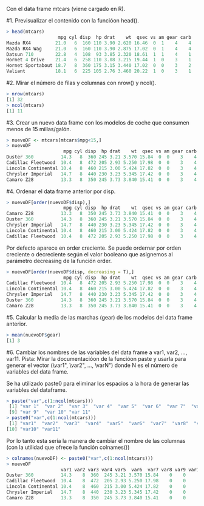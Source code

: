 Con el data frame mtcars (viene cargado en R).

#1. Previsualizar el contenido con la funcióon head().

```R
> head(mtcars)
                   mpg cyl disp  hp drat    wt  qsec vs am gear carb
Mazda RX4         21.0   6  160 110 3.90 2.620 16.46  0  1    4    4
Mazda RX4 Wag     21.0   6  160 110 3.90 2.875 17.02  0  1    4    4
Datsun 710        22.8   4  108  93 3.85 2.320 18.61  1  1    4    1
Hornet 4 Drive    21.4   6  258 110 3.08 3.215 19.44  1  0    3    1
Hornet Sportabout 18.7   8  360 175 3.15 3.440 17.02  0  0    3    2
Valiant           18.1   6  225 105 2.76 3.460 20.22  1  0    3    1
```

#2. Mirar el número de filas y columnas con nrow() y ncol().

```R
> nrow(mtcars)
[1] 32
> ncol(mtcars)
[1] 11
```

#3. Crear un nuevo data frame con los modelos de coche que
consumen menos de 15 millas/galón.

```R
> nuevoDF <- mtcars[mtcars$mpg<15,]
> nuevoDF
                     mpg cyl disp  hp drat    wt  qsec vs am gear carb
Duster 360          14.3   8  360 245 3.21 3.570 15.84  0  0    3    4
Cadillac Fleetwood  10.4   8  472 205 2.93 5.250 17.98  0  0    3    4
Lincoln Continental 10.4   8  460 215 3.00 5.424 17.82  0  0    3    4
Chrysler Imperial   14.7   8  440 230 3.23 5.345 17.42  0  0    3    4
Camaro Z28          13.3   8  350 245 3.73 3.840 15.41  0  0    3    4
```

#4. Ordenar el data frame anterior por disp.

```R
> nuevoDF[order(nuevoDF$disp),]
                     mpg cyl disp  hp drat    wt  qsec vs am gear carb
Camaro Z28          13.3   8  350 245 3.73 3.840 15.41  0  0    3    4
Duster 360          14.3   8  360 245 3.21 3.570 15.84  0  0    3    4
Chrysler Imperial   14.7   8  440 230 3.23 5.345 17.42  0  0    3    4
Lincoln Continental 10.4   8  460 215 3.00 5.424 17.82  0  0    3    4
Cadillac Fleetwood  10.4   8  472 205 2.93 5.250 17.98  0  0    3    4
```

Por defecto aparece en order creciente. 
Se puede ordernar por orden creciente o decreciente según el valor booleano que asignemos al parámetro decreasing de la función order.

```R
> nuevoDF[order(nuevoDF$disp, decreasing = T),]
                     mpg cyl disp  hp drat    wt  qsec vs am gear carb
Cadillac Fleetwood  10.4   8  472 205 2.93 5.250 17.98  0  0    3    4
Lincoln Continental 10.4   8  460 215 3.00 5.424 17.82  0  0    3    4
Chrysler Imperial   14.7   8  440 230 3.23 5.345 17.42  0  0    3    4
Duster 360          14.3   8  360 245 3.21 3.570 15.84  0  0    3    4
Camaro Z28          13.3   8  350 245 3.73 3.840 15.41  0  0    3    4
```

#5. Calcular la media de las marchas (gear) de los modelos del
data frame anterior.

```R
> mean(nuevoDF$gear)
[1] 3
```

#6. Cambiar los nombres de las variables del data frame a
var1, var2, ..., var11.
Pista: Mirar la documentacióon de la funcióon paste y
usarla para generar el vector (\var1", \var2", ..., \varN")
donde N es el número de variables del data frame.

Se ha utilizado paste0 para eliminar los espacios a la hora de generar las variables del dataframe.

```R
> paste("var",c(1:ncol(mtcars)))
 [1] "var 1"  "var 2"  "var 3"  "var 4"  "var 5"  "var 6"  "var 7"  "var 8" 
 [9] "var 9"  "var 10" "var 11"
> paste0("var",c(1:ncol(mtcars)))
 [1] "var1"  "var2"  "var3"  "var4"  "var5"  "var6"  "var7"  "var8"  "var9" 
[10] "var10" "var11"
```

Por lo tanto esta sería la manera de cambiar el nombre de las columnas (con la utilidad que ofrece la función colnames())

```R
> colnames(nuevoDF) <- paste0("var",c(1:ncol(mtcars)))
> nuevoDF
                    var1 var2 var3 var4 var5  var6  var7 var8 var9 var10 var11
Duster 360          14.3    8  360  245 3.21 3.570 15.84    0    0     3     4
Cadillac Fleetwood  10.4    8  472  205 2.93 5.250 17.98    0    0     3     4
Lincoln Continental 10.4    8  460  215 3.00 5.424 17.82    0    0     3     4
Chrysler Imperial   14.7    8  440  230 3.23 5.345 17.42    0    0     3     4
Camaro Z28          13.3    8  350  245 3.73 3.840 15.41    0    0     3     4
```
